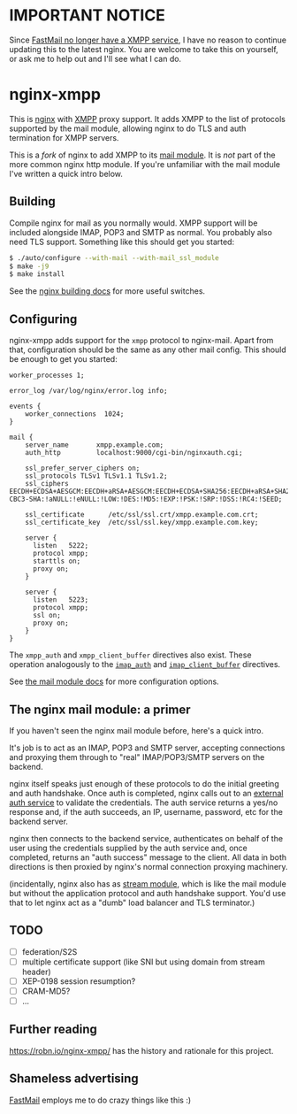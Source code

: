 # IMPORTANT NOTICE

Since [FastMail no longer have a XMPP service](https://blog.fastmail.com/2015/11/16/shutting-down-our-xmpp-chat-service/), I have no reason to continue updating this to the latest nginx. You are welcome to take this on yourself, or ask me to help out and I'll see what I can do.

# nginx-xmpp

This is [nginx](https://nginx.org/en/) with [XMPP](https://tools.ietf.org/html/rfc6120) proxy support. It adds XMPP to the list of protocols supported by the mail module, allowing nginx to do TLS and auth termination for XMPP servers.

This is a *fork* of nginx to add XMPP to its [mail module](https://nginx.org/en/docs/mail/ngx_mail_core_module.html). It is _not_ part of the more common nginx http module. If you're unfamiliar with the mail module I've written a quick intro below.

## Building

Compile nginx for mail as you normally would. XMPP support will be included alongside IMAP, POP3 and SMTP as normal. You probably also need TLS support. Something like this should get you started:

```bash
$ ./auto/configure --with-mail --with-mail_ssl_module
$ make -j9
$ make install
```

See the [nginx building docs](https://nginx.org/en/docs/configure.html) for more useful switches.

## Configuring

nginx-xmpp adds support for the `xmpp` protocol to nginx-mail. Apart from that, configuration should be the same as any other mail config. This should be enough to get you started:

```nginx
worker_processes 1;

error_log /var/log/nginx/error.log info;

events {
    worker_connections  1024;
}

mail {
    server_name       xmpp.example.com;
    auth_http         localhost:9000/cgi-bin/nginxauth.cgi;

    ssl_prefer_server_ciphers on;
    ssl_protocols TLSv1 TLSv1.1 TLSv1.2;
    ssl_ciphers EECDH+ECDSA+AESGCM:EECDH+aRSA+AESGCM:EECDH+ECDSA+SHA256:EECDH+aRSA+SHA256:EECDH:EDH+aRSA:HIGH:DES-CBC3-SHA:!aNULL:!eNULL:!LOW:!DES:!MD5:!EXP:!PSK:!SRP:!DSS:!RC4:!SEED;

    ssl_certificate      /etc/ssl/ssl.crt/xmpp.example.com.crt;
    ssl_certificate_key  /etc/ssl/ssl.key/xmpp.example.com.key;

    server {
      listen   5222;
      protocol xmpp;
      starttls on;
      proxy on;
    }

    server {
      listen   5223;
      protocol xmpp;
      ssl on;
      proxy on;
    }
}
```

The `xmpp_auth` and `xmpp_client_buffer` directives also exist. These operation analogously to the [`imap_auth`](https://nginx.org/en/docs/mail/ngx_mail_imap_module.html#imap_auth) and [`imap_client_buffer`](https://nginx.org/en/docs/mail/ngx_mail_imap_module.html#imap_client_buffer) directives.

See [the mail module docs](https://nginx.org/en/docs/mail/ngx_mail_core_module.html) for more configuration options.

## The nginx mail module: a primer

If you haven't seen the nginx mail module before, here's a quick intro.

It's job is to act as an IMAP, POP3 and SMTP server, accepting connections and proxying them through to "real" IMAP/POP3/SMTP servers on the backend.

nginx itself speaks just enough of these protocols to do the initial greeting and auth handshake. Once auth is completed, nginx calls out to an [external auth service](https://nginx.org/en/docs/mail/ngx_mail_auth_http_module.html) to validate the credentials. The auth service returns a yes/no response and, if the auth succeeds, an IP, username, password, etc for the backend server.

nginx then connects to the backend service, authenticates on behalf of the user using the credentials supplied by the auth service and, once completed, returns an "auth success" message to the client. All data in both directions is then proxied by nginx's normal connection proxying machinery.

(incidentally, nginx also has as [stream module](https://nginx.org/en/docs/stream/ngx_stream_core_module.html), which is like the mail module but without the application protocol and auth handshake support. You'd use that to let nginx act as a "dumb" load balancer and TLS terminator.)

## TODO

- [ ] federation/S2S
- [ ] multiple certificate support (like SNI but using domain from stream header)
- [ ] XEP-0198 session resumption?
- [ ] CRAM-MD5?
- [ ] ...

## Further reading

https://robn.io/nginx-xmpp/ has the history and rationale for this project.

## Shameless advertising

[FastMail](https://www.fastmail.com/) employs me to do crazy things like this :)
